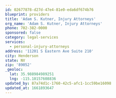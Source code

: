 ```yaml
---
id: 02677878-d27d-47e4-81e0-eda6df674b76
blueprint: providers
title: 'Adam S. Kutner, Injury Attorneys'
org_name: 'Adam S. Kutner, Injury Attorneys'
phone: 702-382-0000
sponsored: false
category: legal-services
services:
  - personal-injury-attorneys
address: '11201 S Eastern Ave Suite 210'
city: Henderson
state: NV
zip: '89052'
_geoloc:
  lat: 35.988984989251
  lng: -115.10157608836
updated_by: 87a74d1c-1760-42c5-afc1-1cc59be16098
updated_at: 1661893647
---
```

